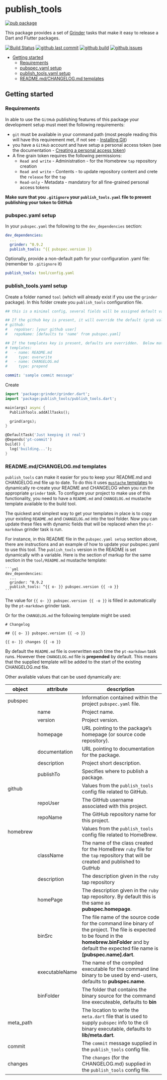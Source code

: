 # publish_tools

[![pub package](https://img.shields.io/pub/v/publish_tools.svg)](https://pub.dartlang.org/packages/publish_tools)

This package provides a set of [Grinder](https://pub.dev/packages/grinder) tasks that make it easy to release a Dart and Flutter packages.

[![Build Status](https://github.com/faithoflifedev/publish_tools/workflows/Dart/badge.svg)](https://github.com/faithoflifedev/publish_tools/actions) [![github last commit](https://shields.io/github/last-commit/faithoflifedev/publish_tools)](https://shields.io/github/last-commit/faithoflifedev/publish_tools) [![github build](https://shields.io/github/workflow/status/faithoflifedev/publish_tools/Dart)](https://shields.io/github/workflow/status/faithoflifedev/publish_tools/Dart) [![github issues](https://shields.io/github/issues/faithoflifedev/publish_tools)](https://shields.io/github/issues/faithoflifedev/publish_tools)

- [Getting started](#getting-started)
  - [Requirements](#requirements)
  - [pubspec.yaml setup](#pubspecyaml-setup)
  - [publish\_tools.yaml setup](#publish_toolsyaml-setup)
  - [README.md/CHANGELOG.md templates](#readmemdchangelogmd-templates)

## Getting started

### Requirements

In able to use the `GitHub` publishing features of this package your development setup must meet the following requirements:

* `git` must be available in your command path (most people reading this will have this requirement met, if not see - [Installing Git](https://git-scm.com/book/en/v2/Getting-Started-Installing-Git))
* you have a `GitHub` account and have setup a personal access token (see the documentation - [Creating a personal access token](https://docs.github.com/en/authentication/keeping-your-account-and-data-secure/creating-a-personal-access-token))
* A fine grain token requires the following permissions:
  *  `Read and write` - Administration - for the Homebrew `tap` repository creation
  *  `Read and write` - Contents - to update repository content and crete the `release` for the `tap`
  *  `Read-only` - Metadata - mandatory for all fine-grained personal access tokens

__Make sure that you `.gitignore` your `publish_tools.yaml` file to prevent publishing your token to GitHub__

### pubspec.yaml setup

In your `pubspec.yaml` the following to the `dev_dependencies` section:

```yml
dev_dependencies:
  ...
  grinder: ^0.9.2
  publish_tools: ^{{ pubspec.version }}
```

Optionally, provide a non-default path for your configuration .yaml file: (remember to `.gitignore` it)

```yml
publish_tools: tool/config.yaml
``` 

### publish_tools.yaml setup

Create a folder named `tool` (which will already exist if you use the `grinder` package).  In this folder create you `publish_tools` configuration file.

```yml
## this is a minimal config, several fields will be assigned default values

## If the github key is present, it will override the default (grab values from .git folder)
# github:
#   repoUser: [your github user]
#   repoName: [defaults to 'name' from pubspec.yaml]

## If the templates key is present, defaults are overridden.  Below matches the default config.
# templates:
#   - name: README.md
#     type: overwrite
#   - name: CHANGELOG.md
#     type: prepend

commit: 'sample commit message'
```

Create 

```dart
import 'package:grinder/grinder.dart';
import 'package:publish_tools/publish_tools.dart';

main(args) async {
  PublishTools.addAllTasks();

  grind(args);
}

@DefaultTask('Just keeping it real')
@Depends('pt-commit')
build() {
  log('building...');
}
```

### README.md/CHANGELOG.md templates

`publish_tools` can make it easier for you to keep your README.md and CHANGELOG.md file up to date.  To do this it uses [`mustache` templates](https://mustache.github.io/) to dynamically re-create your README and CHANGELOG when you run the appropriate `grinder` task.  To configure your project to make use of this functionality, you need to have a `README.md` and `CHANGELOG.md` mustache template available to the build tool.

The quickest and simplest way to get your templates in place is to copy your existing `README.md` and `CHANGELOG.md` into the tool folder.  Now you can update these files with dynamic fields that will be replaced when the `pt-markdown` grinder task is run.

For instance, in this README file in the `pubspec.yaml setup` section above, there are instructions and an example of how to update your pubspec.yaml to use this tool.  The `publish_tools` version in the README is set dynamically with a variable.  Here is the section of markup for the same section in the `tool/README.md` mustache template:


````text
```yml
dev_dependencies:
  ...
  grinder: ^0.9.2
  publish_tools: ^{{ o- }} pubspec.version {{ -o }}
```
````


The value for `{{ o- }} pubspec.version {{ -o }}` is filled in automatically by the `pt-markdown` grinder task.

Or for the `CHANGELOG.md` the following template might be used:

```text
# Changelog

## {{ o- }} pubspec.version {{ -o }}

{{ o- }} changes {{ -o }}
```

By default the `README.md` file is overwritten each time the `pt-markdown` task runs.  However thee `CHANGELOG.md` file is **prepended** by default.  This means that the supplied template will be added to the start of the existing CHANGELOG.md file.

Other available values that can be used dynamically are:

| object    | attribute     | description |
| --------- | --------------- | ----------- |
| pubspec   |                 | Information contained within the project `pubspec.yaml` file. |
|           | name            | Project name. |
|           | version         | Project version. |
|           | homepage        | URL pointing to the package’s homepage (or source code repository). |
|           | documentation   | URL pointing to documentation for the package.
|           | description     | Project short description. |
|           | publishTo       | Specifies where to publish a package. |
| github    |                 | Values from the `publish_tools` config file related to GitHub. |
|           | repoUser        | The GitHub username associated with this project. |
|           | repoName        | The GitHub repository name for this project. |
| homebrew  |                 | Values from the `publish_tools` config file related to HomeBrew.
|           | className       | The name of the class created for the HomeBrew `ruby` file for the `tap` repository that will be created and published to GutHub |
|           | description     | The description given in the `ruby` tap repository |
|           | homePage        | The description given in the `ruby` tap repository.  By default this is the same as **pubspec.homepage**. |
|           | binSrc          | The file name of the source code for the command line binary of the project.  The file is expected to be found in the **homebrew.binFolder** and by default the expected file name is **\[pubspec.name].dart**. |
|           | executableName  | The name of the compiled executable for the command line binary to be used by end-users, defaults to **pubspec.name**. |
|           | binFolder       | The folder that contains the binary source for the command line executeable, defaults to **bin** |
| meta_path |                 | The location to write the `meta.dart` file that is used to supply `pubspec` info to the cli binary executable, defaults to **lib/meta.dart**. |
| commit    |                 | The `commit` message supplied in the `publish_tools` config file. |
| changes   |                 | The `changes` (for the CHANGELOG.md) supplied in the `publish_tools` config file. |